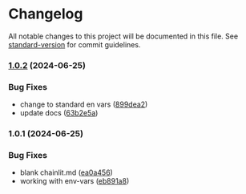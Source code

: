# Changelog

All notable changes to this project will be documented in this file. See [standard-version](https://github.com/conventional-changelog/standard-version) for commit guidelines.

### [1.0.2](https://github.com/apider-coding/cl-chat/compare/v1.0.1...v1.0.2) (2024-06-25)


### Bug Fixes

* change to standard en vars ([899dea2](https://github.com/apider-coding/cl-chat/commit/899dea2925bce772895a011e254de69c2389cfaf))
* update docs ([63b2e5a](https://github.com/apider-coding/cl-chat/commit/63b2e5a95c272722864feec8a5aefcac2979942b))

### 1.0.1 (2024-06-25)


### Bug Fixes

* blank chainlit.md ([ea0a456](https://github.com/apider-coding/cl-chat/commit/ea0a456c4850fae017bd4343be898875c7490d3b))
* working with env-vars ([eb891a8](https://github.com/apider-coding/cl-chat/commit/eb891a8d787d1b89fcffb7f1e04c7df638e95ab2))
